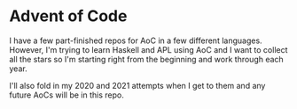 # Advent of Code

I have a few part-finished repos for AoC in a few different languages.
However, I'm trying to learn Haskell and APL using AoC and I want to collect all the stars so I'm starting right from the beginning and work through each year.

I'll also fold in my 2020 and 2021 attempts when I get to them and any future AoCs will be in this repo.
